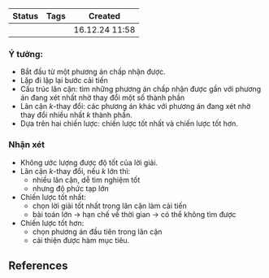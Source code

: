 
| Status | Tags | Created           |
| ------ | ---- | ----------------- |
|        |      | 16.12.24 11:58 |

### Ý tưởng:
- Bắt đầu từ một phương án chấp nhận được.
- Lặp đi lặp lại bước cải tiến
- Cấu trúc lân cận: tìm những phương án chấp nhận được gần
  với phương án đang xét nhất nhờ thay đổi một số thành phần
- Lân cận $k$-thay đổi: các phương án khác với phương án đang
  xét nhờ thay đổi nhiều nhất $k$ thành phần.
- Dựa trên hai chiến lược: chiến lược tốt nhất và chiến lược tốt hơn.

### Nhận xét
- Không ước lượng được độ tốt của lời giải.
- Lân cận $k$-thay đổi, nếu $k$ lớn thì:
	- nhiều lân cận, dễ tìm nghiệm tốt
	- nhưng độ phức tạp lớn
- Chiến lược tốt nhất:
	- chọn lời giải tốt nhất trong lân cận làm cải tiến
	- bài toán lớn -> hạn chế về thời gian -> có thể không tìm được
- Chiến lược tốt hơn:
	- chọn phương án đầu tiên trong lân cận 
	- cải thiện được hàm mục tiêu.

## References
